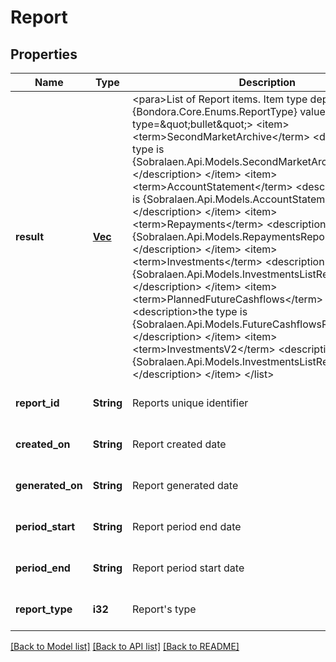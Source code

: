 # Report

## Properties
Name | Type | Description | Notes
------------ | ------------- | ------------- | -------------
**result** | [**Vec<Value>**](Value.md) | &lt;para&gt;List of Report items. Item type depends on {Bondora.Core.Enums.ReportType} value:&lt;/para&gt;  &lt;list type&#x3D;\&quot;bullet\&quot;&gt;    &lt;item&gt;      &lt;term&gt;SecondMarketArchive&lt;/term&gt;      &lt;description&gt;the type is {Sobralaen.Api.Models.SecondMarketArchiveReportLine}&lt;/description&gt;    &lt;/item&gt;    &lt;item&gt;      &lt;term&gt;AccountStatement&lt;/term&gt;      &lt;description&gt;the type is {Sobralaen.Api.Models.AccountStatementReportLine}&lt;/description&gt;    &lt;/item&gt;    &lt;item&gt;      &lt;term&gt;Repayments&lt;/term&gt;      &lt;description&gt;the type is {Sobralaen.Api.Models.RepaymentsReportLine}&lt;/description&gt;    &lt;/item&gt;    &lt;item&gt;      &lt;term&gt;Investments&lt;/term&gt;      &lt;description&gt;the type is {Sobralaen.Api.Models.InvestmentsListReportLine}&lt;/description&gt;    &lt;/item&gt;    &lt;item&gt;      &lt;term&gt;PlannedFutureCashflows&lt;/term&gt;      &lt;description&gt;the type is {Sobralaen.Api.Models.FutureCashflowsReportLine}&lt;/description&gt;    &lt;/item&gt;    &lt;item&gt;      &lt;term&gt;InvestmentsV2&lt;/term&gt;      &lt;description&gt;the type is {Sobralaen.Api.Models.InvestmentsListReportLineV2}&lt;/description&gt;    &lt;/item&gt;  &lt;/list&gt; | [optional] [default to null]
**report_id** | **String** | Reports unique identifier | [optional] [default to null]
**created_on** | **String** | Report created date | [optional] [default to null]
**generated_on** | **String** | Report generated date | [optional] [default to null]
**period_start** | **String** | Report period end date | [optional] [default to null]
**period_end** | **String** | Report period start date | [optional] [default to null]
**report_type** | **i32** | Report&#39;s type | [optional] [default to null]

[[Back to Model list]](../README.md#documentation-for-models) [[Back to API list]](../README.md#documentation-for-api-endpoints) [[Back to README]](../README.md)



